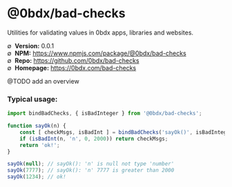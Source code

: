 # @0bdx/bad-checks

Utilities for validating values in 0bdx apps, libraries and websites.

∅&nbsp; __Version:__ 0.0.1  
∅&nbsp; __NPM:__ <https://www.npmjs.com/package/@0bdx/bad-checks>  
∅&nbsp; __Repo:__ <https://github.com/0bdx/bad-checks>  
∅&nbsp; __Homepage:__ <https://0bdx.com/bad-checks>

@TODO add an overview

### Typical usage:

```js
import bindBadChecks, { isBadInteger } from '@0bdx/bad-checks';

function sayOk(n) {
    const [ checkMsgs, isBadInt ] = bindBadChecks('sayOk()', isBadInteger);
    if (isBadInt(n, 'n', 0, 2000)) return checkMsgs;
    return 'ok!';
}

sayOk(null); // sayOk(): 'n' is null not type 'number'
sayOk(7777); // sayOk(): 'n' 7777 is greater than 2000
sayOk(1234); // ok!
```
